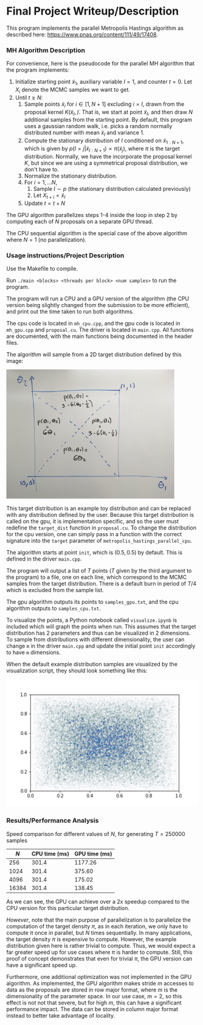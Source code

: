 # Final Project Writeup/Description

This program implements the parallel Metropolis Hastings algorithm as described here: https://www.pnas.org/content/111/49/17408.

### MH Algorithm Description

For convenience, here is the pseudocode for the parallel MH algorithm that the program implements:

1. Initialize starting point $\tilde x_1$, auxiliary variable $I = 1$, and counter $t = 0$. Let $X_i$ denote the MCMC samples we want to get.
2. Until $t \geq N$:
   1. Sample points $\tilde x_i$ for $i \in [1, N+1]$ excluding $i = I$, drawn from the proposal kernel $K(\tilde x_I, \dot)$. That is, we start at point $\tilde x_I$, and then draw $N$ additional samples from the starting point. By default, this program uses a gaussian random walk, i.e. picks a random normally distributed number with mean $\tilde x_I$ and variance $1$.
   2. Compute the stationary distribution of $I$ conditioned on $\tilde x_{1:N+1}$, which is given by $p(I = j | \tilde x_{I:{N+1}}) \propto \pi(\tilde x_j)$, where $\pi$ is the target distribution. Normally, we have the incorporate the proposal kernel $K$, but since we are using a symmetrical proposal distribution, we don't have to.
   3. Normalize the stationary distribution.
   4. For $i = 1,\dots N$, 
      1. Sample $I \sim p$ (the stationary distribution calculated previously)
      2. Let $X_{t+i} = \tilde x_I$
   5. Update $t = t + N$

The GPU algorithm parallelizes steps 1-4 inside the loop in step 2 by computing each of $N$ proposals on a separate GPU thread.

The CPU sequential algorithm is the special case of the above algorithm where $N = 1$ (no parallelization).

### Usage instructions/Project Description

Use the Makefile to compile.

Run `./main <blocks> <threads per block> <num samples>` to run the program.

The program will run a CPU and a GPU version of the algorithm (the CPU version being slightly changed from the submission to be more efficient), and print out the time taken to run both algorithms.

The cpu code is located in `mh_cpu.cpp`, and the gpu code is located in `mh_gpu.cpp` and `proposal.cu`. The driver is located in `main.cpp`. All functions are documented, with the main functions being documented in the header files.

The algorithm will sample from a 2D target distribution defined by this image:

<img src="images\target_example.png" alt="target_example" style="zoom:67%;" />

This target distribution is an example toy distribution and can be replaced with any distribution defined by the user. Because this target distribution is called on the gpu, it is implementation specific, and so the user must redefine the `target_dist` function in `proposal.cu`. To change the distribution for the cpu version, one can simply pass in a function with the correct signature into the `target` parameter of `metropolis_hastings_parallel_cpu`.

The algorithm starts at point `init`, which is $(0.5, 0.5)$ by default. This is defined in the driver `main.cpp`.

The program will output a list of $T$ points ($T$ given by the third argument to the program) to a file, one on each line, which correspond to the MCMC samples from the target distribution. There is a default burn in period of $T / 4$ which is excluded from the sample list.

The gpu algorithm outputs its points to `samples_gpu.txt`, and the cpu algorithm outputs to `samples_cpu.txt`. 

To visualize the points, a Python notebook called `visualize.ipynb` is included which will graph the points when run. This assumes that the target distribution has 2 parameters and thus can be visualized in 2 dimensions. To sample from distributions with different dimensionality, the user can change `m` in the driver `main.cpp` and update the initial point `init` accordingly to have `m` dimensions.

When the default example distribution samples are visualized by the visualization script, they should look something like this:

<img src="images\output_plot.png" alt="target_example" style="zoom:125%;" />



### Results/Performance Analysis

Speed comparison for different values of $N$, for generating $T = 250000$ samples

| $N$   | CPU time (ms) | GPU time (ms) |
| ----- | ------------- | ------------- |
| 256   | 301.4         | 1177.26       |
| 1024  | 301.4         | 375.60        |
| 4096  | 301.4         | 175.02        |
| 16384 | 301.4         | 138.45        |

As we can see, the GPU can achieve over a 2x speedup compared to the CPU version for this particular target distribution.

*However*, note that the main purpose of parallelization is to parallelize the computation of the target density $\pi$, as in each iteration, we only have to compute $\pi$ once in parallel, but $N$ times sequentially. In many applications, the target density $\pi$ is expensive to compute. However, the example distribution given here is rather trivial to compute. Thus, we would expect a far greater speed up for use cases where $\pi$ is harder to compute. Still, this proof of concept demonstrates that even for trivial $\pi$, the GPU version can have a significant speed up. 

Furthermore, one additional optimization was not implemented in the GPU algorithm. As implemented, the GPU algorithm makes stride $m$ accesses to data as the proposals are stored in row major format, where $m$ is the dimensionality of the parameter space. In our use case, $m = 2$, so this effect is not not that severe, but for high $m$, this can have a significant performance impact. The data can be stored in column major format instead to better take advantage of locality. 

